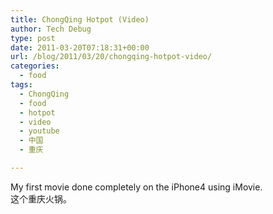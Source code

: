 ```yaml
---
title: ChongQing Hotpot (Video)
author: Tech Debug
type: post
date: 2011-03-20T07:18:31+00:00
url: /blog/2011/03/20/chongqing-hotpot-video/
categories:
  - food
tags:
  - ChongQing
  - food
  - hotpot
  - video
  - youtube
  - 中国
  - 重庆

---
```

My first movie done completely on the iPhone4 using iMovie.  
这个重庆火锅。